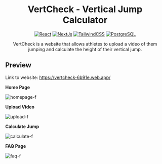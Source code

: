 <h1 align="center">VertCheck - Vertical Jump Calculator</h1>

<p align="center">
  <a href="#"><img alt="React" src="https://img.shields.io/badge/react-%2320232a.svg?style=for-the-badge&logo=react&logoColor=%2361DAFB"></a>
  <a href="#"><img alt="NextJs" src="https://img.shields.io/badge/next.js-000000?style=for-the-badge&logo=nextdotjs&logoColor=white"></a>
  <a href="#"><img alt="TailwindCSS" src="https://img.shields.io/badge/Tailwind_CSS-grey?style=for-the-badge&logo=tailwind-css&logoColor=38B2AC"></a>
  <a href="#"><img alt="PostgreSQL" src="https://img.shields.io/badge/firebase-a08021?style=for-the-badge&logo=firebase&logoColor=ffcd34"></a>
</p>

<p align="center">VertCheck is a website that allows athletes to upload a video of them jumping and calculate the height of their vertical jump.</p>

## Preview

Link to website: https://vertcheck-6b91e.web.app/

**Home Page**

![homepage-f](https://github.com/user-attachments/assets/26672d34-a900-44e8-901c-b52945c3d84f)


**Upload Video**

![upload-f](https://github.com/user-attachments/assets/5f60dd7e-87eb-4f52-ab71-0dd737b12607)


**Calculate Jump**

![calculate-f](https://github.com/user-attachments/assets/a2c47c77-b5fd-432b-9103-c9db7429fbca)

**FAQ Page**

![faq-f](https://github.com/user-attachments/assets/4cddd607-408e-4466-85e8-912378bd26bc)
